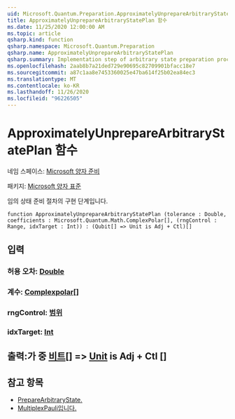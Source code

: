 ```yaml
---
uid: Microsoft.Quantum.Preparation.ApproximatelyUnprepareArbitraryStatePlan
title: ApproximatelyUnprepareArbitraryStatePlan 함수
ms.date: 11/25/2020 12:00:00 AM
ms.topic: article
qsharp.kind: function
qsharp.namespace: Microsoft.Quantum.Preparation
qsharp.name: ApproximatelyUnprepareArbitraryStatePlan
qsharp.summary: Implementation step of arbitrary state preparation procedure.
ms.openlocfilehash: 2aab8b7a21ded729e90695c82709901bfacc18e7
ms.sourcegitcommit: a87c1aa8e7453360025e47ba614f25b02ea84ec3
ms.translationtype: MT
ms.contentlocale: ko-KR
ms.lasthandoff: 11/26/2020
ms.locfileid: "96226505"
---
```

# <a name="approximatelyunpreparearbitrarystateplan-function"></a>ApproximatelyUnprepareArbitraryStatePlan 함수

네임 스페이스: [Microsoft 양자 준비](xref:Microsoft.Quantum.Preparation)

패키지: [Microsoft 양자 표준](https://nuget.org/packages/Microsoft.Quantum.Standard)


임의 상태 준비 절차의 구현 단계입니다.

```qsharp
function ApproximatelyUnprepareArbitraryStatePlan (tolerance : Double, coefficients : Microsoft.Quantum.Math.ComplexPolar[], (rngControl : Range, idxTarget : Int)) : (Qubit[] => Unit is Adj + Ctl)[]
```


## <a name="input"></a>입력

### <a name="tolerance--double"></a>허용 오차: [Double](xref:microsoft.quantum.lang-ref.double)




### <a name="coefficients--complexpolar"></a>계수: [Complexpolar](xref:Microsoft.Quantum.Math.ComplexPolar)[]




### <a name="rngcontrol--range"></a>rngControl: [범위](xref:microsoft.quantum.lang-ref.range)




### <a name="idxtarget--int"></a>idxTarget: [Int](xref:microsoft.quantum.lang-ref.int)





## <a name="output--qubit--unit--is-adj--ctl"></a>출력:가 중 [비트](xref:microsoft.quantum.lang-ref.qubit)[] => [Unit](xref:microsoft.quantum.lang-ref.unit)  is Adj + Ctl []



## <a name="see-also"></a>참고 항목

- [PrepareArbitraryState.](xref:Microsoft.Quantum.Preparation.PrepareArbitraryState)
- [MultiplexPauli입니다.](xref:Microsoft.Quantum.Canon.MultiplexPauli)